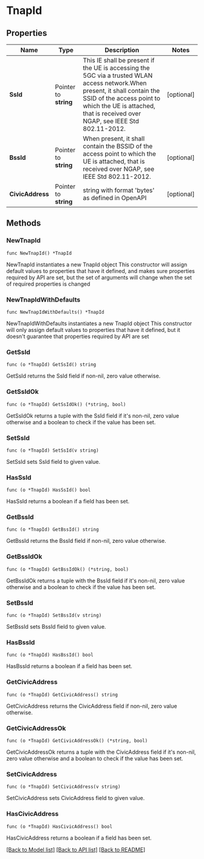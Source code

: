 # TnapId

## Properties

Name | Type | Description | Notes
------------ | ------------- | ------------- | -------------
**SsId** | Pointer to **string** | This IE shall be present if the UE is accessing the 5GC via a trusted WLAN access network.When present, it shall contain the SSID of the access point to which the UE is attached, that is received over NGAP,  see IEEE Std 802.11-2012.   | [optional] 
**BssId** | Pointer to **string** | When present, it shall contain the BSSID of the access point to which the UE is attached, that is received over NGAP, see IEEE Std 802.11-2012.   | [optional] 
**CivicAddress** | Pointer to **string** | string with format &#39;bytes&#39; as defined in OpenAPI | [optional] 

## Methods

### NewTnapId

`func NewTnapId() *TnapId`

NewTnapId instantiates a new TnapId object
This constructor will assign default values to properties that have it defined,
and makes sure properties required by API are set, but the set of arguments
will change when the set of required properties is changed

### NewTnapIdWithDefaults

`func NewTnapIdWithDefaults() *TnapId`

NewTnapIdWithDefaults instantiates a new TnapId object
This constructor will only assign default values to properties that have it defined,
but it doesn't guarantee that properties required by API are set

### GetSsId

`func (o *TnapId) GetSsId() string`

GetSsId returns the SsId field if non-nil, zero value otherwise.

### GetSsIdOk

`func (o *TnapId) GetSsIdOk() (*string, bool)`

GetSsIdOk returns a tuple with the SsId field if it's non-nil, zero value otherwise
and a boolean to check if the value has been set.

### SetSsId

`func (o *TnapId) SetSsId(v string)`

SetSsId sets SsId field to given value.

### HasSsId

`func (o *TnapId) HasSsId() bool`

HasSsId returns a boolean if a field has been set.

### GetBssId

`func (o *TnapId) GetBssId() string`

GetBssId returns the BssId field if non-nil, zero value otherwise.

### GetBssIdOk

`func (o *TnapId) GetBssIdOk() (*string, bool)`

GetBssIdOk returns a tuple with the BssId field if it's non-nil, zero value otherwise
and a boolean to check if the value has been set.

### SetBssId

`func (o *TnapId) SetBssId(v string)`

SetBssId sets BssId field to given value.

### HasBssId

`func (o *TnapId) HasBssId() bool`

HasBssId returns a boolean if a field has been set.

### GetCivicAddress

`func (o *TnapId) GetCivicAddress() string`

GetCivicAddress returns the CivicAddress field if non-nil, zero value otherwise.

### GetCivicAddressOk

`func (o *TnapId) GetCivicAddressOk() (*string, bool)`

GetCivicAddressOk returns a tuple with the CivicAddress field if it's non-nil, zero value otherwise
and a boolean to check if the value has been set.

### SetCivicAddress

`func (o *TnapId) SetCivicAddress(v string)`

SetCivicAddress sets CivicAddress field to given value.

### HasCivicAddress

`func (o *TnapId) HasCivicAddress() bool`

HasCivicAddress returns a boolean if a field has been set.


[[Back to Model list]](../README.md#documentation-for-models) [[Back to API list]](../README.md#documentation-for-api-endpoints) [[Back to README]](../README.md)


